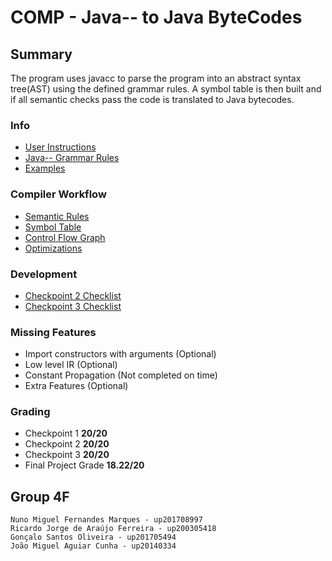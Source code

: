 # COMP - Java-- to Java ByteCodes

## Summary

The program uses javacc to parse the program into an abstract syntax tree(AST) using the defined grammar rules. A symbol table is then built and if all semantic checks pass the code is translated to Java bytecodes.

### Info
* [User Instructions](docs/User_Guide.md)
* [Java-- Grammar Rules](docs/java--.md)
* [Examples](docs/Examples.md)

### Compiler Workflow
* [Semantic Rules](docs/Semantic.md)
* [Symbol Table](docs/SymTable.md)
* [Control Flow Graph](docs/CFG.md)
* [Optimizations](docs/optimizations.md)

### Development
* [Checkpoint 2 Checklist](docs/CP2_Checklist.md)
* [Checkpoint 3 Checklist](docs/CP3_Checklist.md)

### Missing Features
* Import constructors with arguments (Optional)
* Low level IR (Optional)
* Constant Propagation (Not completed on time)
* Extra Features (Optional)

### Grading
* Checkpoint 1 **20/20**
* Checkpoint 2 **20/20**
* Checkpoint 3 **20/20**
* Final Project Grade **18.22/20**


## Group 4F
    Nuno Miguel Fernandes Marques - up201708997
    Ricardo Jorge de Araújo Ferreira - up200305418
    Gonçalo Santos Oliveira - up201705494
    João Miguel Aguiar Cunha - up20140334
